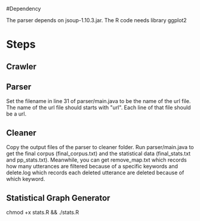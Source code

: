 #Dependency

The parser depends on jsoup-1.10.3.jar.
The R code needs library ggplot2


# Steps

## Crawler

## Parser

Set the filename in line 31 of parser/main.java to be the name of the url file. The name of the url file should starts with "url". Each line of that file should be a url.

## Cleaner

Copy the output files of the parser to cleaner folder. Run parser/main.java to get the final corpus (final_corpus.txt) and the statistical data (final_stats.txt and pp_stats.txt). Meanwhile, you can get remove_map.txt which records how many utterances are filtered because of a specific keywords and delete.log which records each deleted utterance are deleted because of which keyword.

## Statistical Graph Generator
chmod +x stats.R && ./stats.R